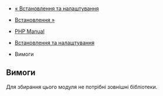 - [« Встановлення та налаштування](spl.setup.md)
- [Встановлення »](spl.installation.md)

- [PHP Manual](index.md)
- [Встановлення та налаштування](spl.setup.md)
- Вимоги

## Вимоги

Для збирання цього модуля не потрібні зовнішні бібліотеки.
